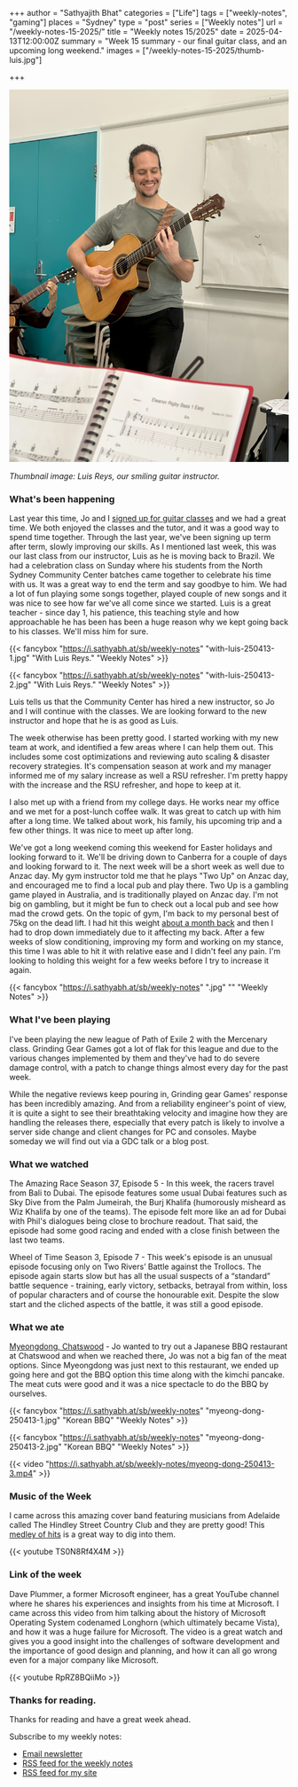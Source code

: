 +++
author = "Sathyajith Bhat"
categories = ["Life"]
tags = ["weekly-notes", "gaming"]
places = "Sydney"
type = "post"
series = ["Weekly notes"]
url = "/weekly-notes-15-2025/"
title = "Weekly notes 15/2025"
date = 2025-04-13T12:00:00Z
summary = "Week 15 summary - our final guitar class, and an upcoming long weekend."
images = ["/weekly-notes-15-2025/thumb-luis.jpg"]

+++

![](thumb-luis.jpg)

_Thumbnail image: Luis Reys, our smiling guitar instructor._

### What's been happening

Last year this time, Jo and I [signed up for guitar classes](https://sathyabh.at/weekly-notes-17-2024/) and we had a great time. We both enjoyed the classes and the tutor, and it was a good way to spend time together. Through the last year, we've been signing up term after term, slowly improving our skills. As I mentioned last week, this was our last class from our instructor, Luis as he is moving back to Brazil. We had a celebration class on Sunday where his students from the North Sydney Community Center batches came together to celebrate his time with us. It was a great way to end the term and say goodbye to him. We had a lot of fun playing some songs together, played couple of new songs and it was nice to see how far we've all come since we started. Luis is a great teacher - since day 1, his patience, this teaching style and how approachable he has been has been a huge reason why we kept going back to his classes. We'll miss him for sure.

  {{< fancybox "https://i.sathyabh.at/sb/weekly-notes" "with-luis-250413-1.jpg" "With Luis Reys." "Weekly Notes" >}}

  {{< fancybox "https://i.sathyabh.at/sb/weekly-notes" "with-luis-250413-2.jpg" "With Luis Reys." "Weekly Notes" >}}

Luis tells us that the Community Center has hired a new instructor, so Jo and I will continue with the classes. We are looking forward to the new instructor and hope that he is as good as Luis.

The week otherwise has been pretty good. I started working with my new team at work, and identified a few areas where I can help them out. This includes some cost optimizations and reviewing auto scaling & disaster recovery strategies. It's compensation season at work and my manager informed me of my salary increase as well a RSU refresher. I'm pretty happy with the increase and the RSU refresher, and hope to keep at it.

I also met up with a friend from my college days. He works near my office and we met for a post-lunch coffee walk. It was great to catch up with him after a long time. We talked about work, his family, his upcoming trip and a few other things. It was nice to meet up after long.

We've got a long weekend coming this weekend for Easter holidays and looking forward to it. We'll be driving down to Canberra for a couple of days and looking forward to it. The next week will be a short week as well due to Anzac day. My gym instructor told me that he plays "Two Up" on Anzac day, and encouraged me to find a local pub and play there. Two Up is a gambling game played in Australia, and is traditionally played on Anzac day. I'm not big on gambling, but it might be fun to check out a local pub and see how mad the crowd gets. On the topic of gym, I'm back to my personal best of 75kg on the dead lift. I had hit this weight [about a month back](/weekly-notes-09-2025/) and then I had to drop down immediately due to it affecting my back. After a few weeks of slow conditioning, improving my form and working on my stance, this time I was able to hit it with relative ease and I didn't feel any pain. I'm looking to holding this weight for a few weeks before I try to increase it again.

{{< fancybox "https://i.sathyabh.at/sb/weekly-notes" ".jpg" "" "Weekly Notes" >}}

### What I've been playing

I've been playing the new league of Path of Exile 2 with the Mercenary class. Grinding Gear Games got a lot of flak for this league and due to the various changes implemented by them and they've had to do severe damage control, with a patch to change things almost every day for the past week.

While the negative reviews keep pouring in, Grinding gear Games' response has been incredibly amazing. And from a reliability engineer's point of view, it is quite a sight to see their breathtaking velocity and imagine how they are handling the releases there, especially that every patch is likely to involve a server side change and client changes for PC and consoles. Maybe someday we will find out via a GDC talk or a blog post.

### What we watched

The Amazing Race Season 37, Episode 5 - In this week, the racers travel from Bali to Dubai. The episode features some usual Dubai features such as Sky Dive from the Palm Jumeirah, the Burj Khalifa (humorously misheard as Wiz Khalifa by one of the teams). The episode felt more like an ad for Dubai with Phil's dialogues being close to brochure readout. That said, the episode had some good racing and ended with a close finish between the last two teams.

Wheel of Time Season 3, Episode 7 - This week's episode is an unusual episode focusing only on Two Rivers’ Battle against the Trollocs. The episode again starts slow but has all the usual suspects of a “standard” battle sequence - training, early victory, setbacks, betrayal from within, loss of popular characters and of course the honourable exit. Despite the slow start and the cliched aspects of the battle, it was still a good episode.

### What we ate

[Myeongdong, Chatswood](https://maps.app.goo.gl/4QcZn5jEN283kzSYAa) - Jo wanted to try out a Japanese BBQ restaurant at Chatswood and when we reached there, Jo was not a big fan of the meat options. Since Myeongdong was just next to this restaurant, we ended up going here and got the BBQ option this time along with the kimchi pancake. The meat cuts were good and it was a nice spectacle to do the BBQ by ourselves.

  {{< fancybox "https://i.sathyabh.at/sb/weekly-notes" "myeong-dong-250413-1.jpg" "Korean BBQ" "Weekly Notes" >}}

  {{< fancybox "https://i.sathyabh.at/sb/weekly-notes" "myeong-dong-250413-2.jpg" "Korean BBQ" "Weekly Notes" >}}

  {{< video "https://i.sathyabh.at/sb/weekly-notes/myeong-dong-250413-3.mp4" >}}

### Music of the Week

I came across this amazing cover band featuring musicians from Adelaide called The Hindley Street Country Club and they are pretty good! This [medley of hits](https://www.youtube.com/watch?v=TS0N8Rf4X4M) is a great way to dig into them.

  {{< youtube TS0N8Rf4X4M >}}

### Link of the week

Dave Plummer, a former Microsoft engineer, has a great YouTube channel where he shares his experiences and insights from his time at Microsoft. I came across this video from him talking about the history of Microsoft Operating System codenamed Longhorn (which ultimately became Vista), and how it was a huge failure for Microsoft. The video is a great watch and gives you a good insight into the challenges of software development and the importance of good design and planning, and how it can all go wrong even for a major company like Microsoft.

  {{< youtube RpRZ8BQiiMo >}}

### Thanks for reading.

Thanks for reading and have a great week ahead.

Subscribe to my weekly notes:

- [Email newsletter](https://sathyabhat.substack.com/)
- [RSS feed for the weekly notes](https://sathyabh.at/series/weekly-notes/index.xml)
- [RSS feed for my site](https://sathyabh.at/index.xml)
